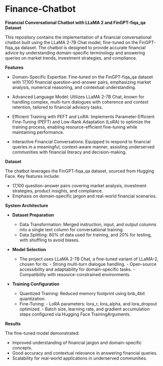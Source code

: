 # Finance-Chatbot
**Financial Conversational Chatbot with LLaMA 2 and FinGPT-fiqa_qa Dataset**

This repository contains the implementation of a financial conversational chatbot built using the LLaMA 2-7B Chat model, fine-tuned on the FinGPT-fiqa_qa dataset. The chatbot is designed to provide accurate financial advice by understanding domain-specific terminology and answering queries on market trends, investment strategies, and compliance.

**Features**
- Domain-Specific Expertise: Fine-tuned on the FinGPT-fiqa_qa dataset with 17,100 financial question-and-answer pairs, emphasizing market analysis, numerical reasoning, and contextual understanding.

- Advanced Language Model: Utilizes LLaMA 2-7B Chat, known for handling complex, multi-turn dialogues with coherence and context retention, tailored to financial advisory tasks.

- Efficient Training with PEFT and LoRA: Implements Parameter-Efficient Fine-Tuning (PEFT) and Low-Rank Adaptation (LoRA) to optimize the training process, enabling resource-efficient fine-tuning while maintaining performance.

- Interactive Financial Conversations: Equipped to respond to financial queries in a meaningful, context-aware manner, assisting underserved communities with financial literacy and decision-making.

**Dataset**

The chatbot leverages the FinGPT-fiqa_qa dataset, sourced from Hugging Face. Key features include:
- 17,100 question-answer pairs covering market analysis, investment strategies, product insights, and compliance.
- Emphasis on domain-specific jargon and real-world financial scenarios.
  
**System Architecture**
- **Dataset Preparation**

    - Data Transformation: Merged instruction, input, and output columns into a single text column for conversational training.
    - Data Splitting: 80% of data used for training, and 20% for testing, with shuffling to avoid biases.
- **Model Selection**
    - The project uses LLaMA 2-7B Chat, a fine-tuned variant of LLaMA-2, chosen for its:
          - Strong multi-turn dialogue handling.
          - Open-source accessibility and adaptability for domain-specific tasks.
          - Compatibility with resource-constrained environments.
- **Training Configuration**
   - Quantized Training: Reduced memory footprint using bnb_4bit quantization.
   - Fine-Tuning:
         - LoRA parameters: lora_r, lora_alpha, and lora_dropout optimized.
         - Batch size, learning rate, and gradient accumulation steps configured via Hugging Face TrainingArguments.

**Results**

The fine-tuned model demonstrated:
- Improved understanding of financial jargon and domain-specific concepts.
- Good accuracy and contextual relevance in answering financial queries.
- Scalability for real-world applications in underserved communities.
